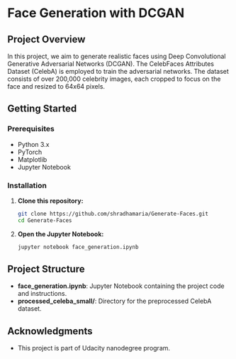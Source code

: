 # Face Generation with DCGAN

## Project Overview

In this project, we aim to generate realistic faces using Deep Convolutional Generative Adversarial Networks (DCGAN). The CelebFaces Attributes Dataset (CelebA) is employed to train the adversarial networks. The dataset consists of over 200,000 celebrity images, each cropped to focus on the face and resized to 64x64 pixels.

## Getting Started

### Prerequisites

- Python 3.x
- PyTorch
- Matplotlib
- Jupyter Notebook

### Installation

1. **Clone this repository:**

    ```bash
    git clone https://github.com/shradhamaria/Generate-Faces.git
    cd Generate-Faces
    ```

2. **Open the Jupyter Notebook:**

    ```bash
    jupyter notebook face_generation.ipynb
    ```

## Project Structure

- **face_generation.ipynb**: Jupyter Notebook containing the project code and instructions.
- **processed_celeba_small/**: Directory for the preprocessed CelebA dataset.


## Acknowledgments

- This project is part of Udacity nanodegree program.
